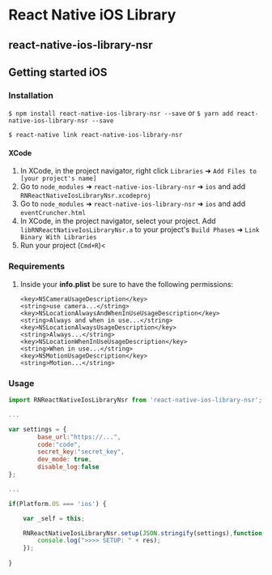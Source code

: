# React Native iOS Library
## react-native-ios-library-nsr

## Getting started iOS

### Installation

`$ npm install react-native-ios-library-nsr --save` or `$ yarn add react-native-ios-library-nsr --save`


`$ react-native link react-native-ios-library-nsr`

#### XCode

1. In XCode, in the project navigator, right click `Libraries` ➜ `Add Files to [your project's name]`
2. Go to `node_modules` ➜ `react-native-ios-library-nsr` ➜ `ios` and add `RNReactNativeIosLibraryNsr.xcodeproj`
3. Go to `node_modules` ➜ `react-native-ios-library-nsr` ➜ `ios` and add `eventCruncher.html`
4. In XCode, in the project navigator, select your project. Add `libRNReactNativeIosLibraryNsr.a` to your project's `Build Phases` ➜ `Link Binary With Libraries`
5. Run your project (`Cmd+R`)<

### Requirements

1. Inside your **info.plist** be sure to have the following permissions:

	```plist
	<key>NSCameraUsageDescription</key>
	<string>use camera...</string>
	<key>NSLocationAlwaysAndWhenInUseUsageDescription</key>
	<string>Always and when in use...</string>
	<key>NSLocationAlwaysUsageDescription</key>
	<string>Always...</string>
	<key>NSLocationWhenInUseUsageDescription</key>
	<string>When in use...</string>
	<key>NSMotionUsageDescription</key>
	<string>Motion...</string>
	```

### Usage
```javascript
import RNReactNativeIosLibraryNsr from 'react-native-ios-library-nsr';

...

var settings = {
        base_url:"https://...",
        code:"code",
        secret_key:"secret_key",
        dev_mode: true,
        disable_log:false
};

...

if(Platform.OS === 'ios') {

    var _self = this;

    RNReactNativeIosLibraryNsr.setup(JSON.stringify(settings),function(err, res){
        console.log(">>>> SETUP: " + res);
    });
    
}

```
